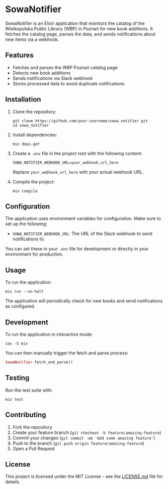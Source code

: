 # SowaNotifier

SowaNotifier is an Elixir application that monitors the catalog of the Wielkopolska Public Library (WBP) in Poznań for new book additions. It fetches the catalog page, parses the data, and sends notifications about new items via a webhook.

## Features

- Fetches and parses the WBP Poznań catalog page
- Detects new book additions
- Sends notifications via Slack webhook
- Stores processed data to avoid duplicate notifications

## Installation

1. Clone the repository:
   ```
   git clone https://github.com/your-username/sowa_notifier.git
   cd sowa_notifier
   ```

2. Install dependencies:
   ```
   mix deps.get
   ```

3. Create a `.env` file in the project root with the following content:
   ```
   SOWA_NOTIFIER_WEBHOOK_URL=your_webhook_url_here
   ```
   Replace `your_webhook_url_here` with your actual webhook URL.

4. Compile the project:
   ```
   mix compile
   ```

## Configuration

The application uses environment variables for configuration. Make sure to set up the following:

- `SOWA_NOTIFIER_WEBHOOK_URL`: The URL of the Slack webhook to send notifications to.

You can set these in your `.env` file for development or directly in your environment for production.

## Usage

To run the application:

```
mix run --no-halt
```

The application will periodically check for new books and send notifications as configured.

## Development

To run the application in interactive mode:

```
iex -S mix
```

You can then manually trigger the fetch and parse process:

```elixir
SowaNotifier.fetch_and_parse()
```

## Testing

Run the test suite with:

```
mix test
```

## Contributing

1. Fork the repository
2. Create your feature branch (`git checkout -b feature/amazing-feature`)
3. Commit your changes (`git commit -am 'Add some amazing feature'`)
4. Push to the branch (`git push origin feature/amazing-feature`)
5. Open a Pull Request

## License

This project is licensed under the MIT License - see the [LICENSE.md](LICENSE.md) file for details.

